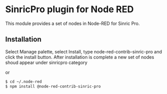 # SinricPro plugin for Node RED

This module provides a set of nodes in Node-RED for Sinric Pro.


## Installation

Select Manage palette, select Install, type node-red-contrib-sinric-pro and click the install button. After installation is complete a new set of nodes shoud appear under sinricpro category

or

```bash
$ cd ~/.node-red
$ npm install @node-red-contrib-sinric-pro
```